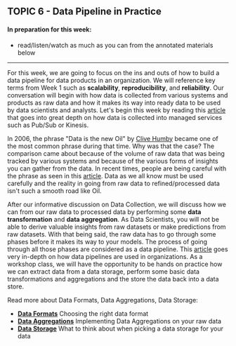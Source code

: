 ## TOPIC 6 - Data Pipeline in Practice

#### In preparation for this week:
* read/listen/watch as much as you can from the annotated materials below

---

For this week, we are going to focus on the ins and outs of how to build a data pipeline for data products in an organization. We will reference key terms from Week 1 such as __scalability__, __reproducibility__, and __reliability__. Our conversation will begin with how data is collected from various systems and products as raw data and how it makes its way into ready data to be used by data scientists and analysts. Let's begin this week by reading this [article](https://towardsdatascience.com/data-science-for-startups-tracking-data-4087b66952a1) that goes into great depth on how data is collected into managed services such as Pub/Sub or Kinesis.

In 2006, the phrase "Data is the new Oil" by [Clive Humby](https://ana.blogs.com/maestros/2006/11/data_is_the_new.html) became one of the most common phrase during that time. Why was that the case? The comparison came about because of the volume of raw data that was being tracked by various systems and because of the various forms of insights you can gather from the data. In recent times, people are being careful with the phrase as seen in this [article](https://towardsdatascience.com/data-is-not-the-new-oil-bdb31f61bc2d). Data as we all know must be used carefully and the reality in going from raw data to refined/processed data isn't such a smooth road like Oil.

After our informative discussion on Data Collection, we will discuss how we can from our raw data to processed data by performing some __data transformation__ and __data aggregation__. As Data Scientists, you will not be able to derive valuable insights from raw datasets or make predictions from raw datasets. With that being said, the raw data has to go through some phases before it makes its way to your models. The process of going through all those phases are considered as a data pipeline. This [article](https://towardsdatascience.com/data-science-for-startups-data-pipelines-786f6746a59a) goes very in-depth on how data pipelines are used in organizations. As a workshop class, we will have the opportunity to be hands on practice how we can extract data from a data storage, perform some basic data transformations and aggregations and the store the data back into a data store.

Read more about Data Formats, Data Aggregations, Data Storage:

* [__Data Formats__](http://bigdata.black/infrastructure/storage/choose-data-format/) Choosing the right data format
* [__Data Aggregations__](https://towardsdatascience.com/aggregation-and-grouping-66396f26dd95) Implementing Data Aggregations on your raw data
* [__Data Storage__](https://aws.amazon.com/blogs/startups/picking-the-right-data-store-for-your-workload/) What to think about when picking a data storage for your data
